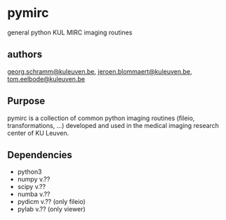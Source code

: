 # pymirc
general python KUL MIRC imaging routines

## authors
georg.schramm@kuleuven.be, jeroen.blommaert@kuleuven.be, tom.eelbode@kuleuven.be

## Purpose

pymirc is a collection of common python imaging routines
(fileio, transformations, ...) developed and used in
the medical imaging research center of KU Leuven.

## Dependencies

* python3
* numpy  v.??
* scipy  v.??
* numba  v.??
* pydicm v.?? (only fileio)
* pylab  v.?? (only viewer)
